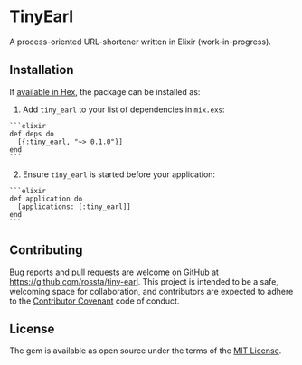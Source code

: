 # TinyEarl

A process-oriented URL-shortener written in Elixir (work-in-progress).

## Installation

If [available in Hex](https://hex.pm/docs/publish), the package can be installed as:

  1. Add `tiny_earl` to your list of dependencies in `mix.exs`:

    ```elixir
    def deps do
      [{:tiny_earl, "~> 0.1.0"}]
    end
    ```

  2. Ensure `tiny_earl` is started before your application:

    ```elixir
    def application do
      [applications: [:tiny_earl]]
    end
    ```

## Contributing

Bug reports and pull requests are welcome on GitHub at https://github.com/rossta/tiny-earl. This project is intended to be a safe, welcoming space for collaboration, and contributors are expected to adhere to the [Contributor Covenant](contributor-covenant.org) code of conduct.

## License

The gem is available as open source under the terms of the [MIT License](http://opensource.org/licenses/MIT).
